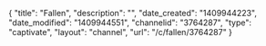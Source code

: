 {
    "title": "Fallen",
    "description": "",
    "date_created": "1409944223",
    "date_modified": "1409944551",
    "channelid": "3764287",
    "type": "captivate",
    "layout": "channel",
    "url": "\/c\/fallen\/3764287"
}